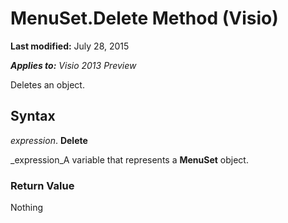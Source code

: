 
# MenuSet.Delete Method (Visio)

 **Last modified:** July 28, 2015

 _**Applies to:** Visio 2013 Preview_

Deletes an object.


## Syntax

 _expression_. **Delete**

 _expression_A variable that represents a  **MenuSet** object.


### Return Value

Nothing

